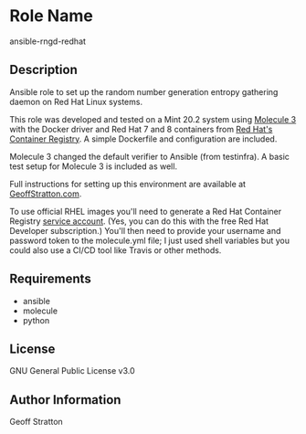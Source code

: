 Role Name
=========
ansible-rngd-redhat

Description
---------------
Ansible role to set up the random number generation entropy gathering daemon on Red Hat Linux systems.

This role was developed and tested on a Mint 20.2 system using [Molecule 3](https://molecule.readthedocs.io/en/latest/) with the Docker driver and Red Hat 7 and 8 containers from [Red Hat's Container Registry](https://catalog.redhat.com/software/containers/explore). A simple Dockerfile and configuration are included.

Molecule 3 changed the default verifier to Ansible (from testinfra). A basic test setup for Molecule 3 is included as well.

Full instructions for setting up this environment are available at [GeoffStratton.com](https://www.geoffstratton.com/test-ansible-roles-molecule-3-and-red-hat-docker-images-linux-mint).

To use official RHEL images you'll need to generate a Red Hat Container Registry [service account](https://access.redhat.com/terms-based-registry/). (Yes, you can do this with the free Red Hat Developer subscription.) You'll then need to provide your username and password token to the molecule.yml file; I just used shell variables but you could also use a CI/CD tool like Travis or other methods.

Requirements
--------------
* ansible
* molecule
* python

License
-------
GNU General Public License v3.0

Author Information
------------------
Geoff Stratton
